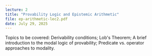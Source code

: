 ```yaml
---
lecture: 2
title: "Provability Logic and Epistemic Arithmetic"
file: ep-arithmetic-lec2.pdf  
date: July 29, 2025  
---
```


Topics to be covered: Derivability conditions; Lob's Theorem; A brief introduction to the modal logic of provability; Predicate vs. operator approaches to modality.



